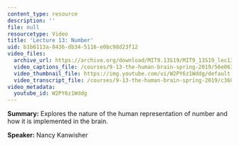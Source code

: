 ```yaml
---
content_type: resource
description: ''
file: null
resourcetype: Video
title: 'Lecture 13: Number'
uid: b1b6113a-8436-db34-5116-e0bc98d23f12
video_files:
  archive_url: https://archive.org/download/MIT9.13S19/MIT9_13S19_lec13_300k.mp4
  video_captions_file: /courses/9-13-the-human-brain-spring-2019/56e063fe9f9b51f592992337159980d8_W2PY6z1Wddg.vtt
  video_thumbnail_file: https://img.youtube.com/vi/W2PY6z1Wddg/default.jpg
  video_transcript_file: /courses/9-13-the-human-brain-spring-2019/c360823cca05102386db1752b905cbfa_W2PY6z1Wddg.pdf
video_metadata:
  youtube_id: W2PY6z1Wddg
---
```


**Summary:** Explores the nature of the human representation of number and how it is implemented in the brain.

**Speaker:** Nancy Kanwisher